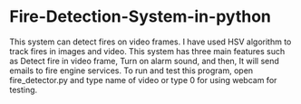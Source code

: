 # Fire-Detection-System-in-python
This system can detect fires on video frames. I have used HSV algorithm to track fires in images and video. This system has three main features such as Detect fire in video frame, Turn on alarm sound, and then, It will send emails to fire engine services.
To run and test this program, open fire_detector.py and type name of video or type 0 for using webcam for testing.
